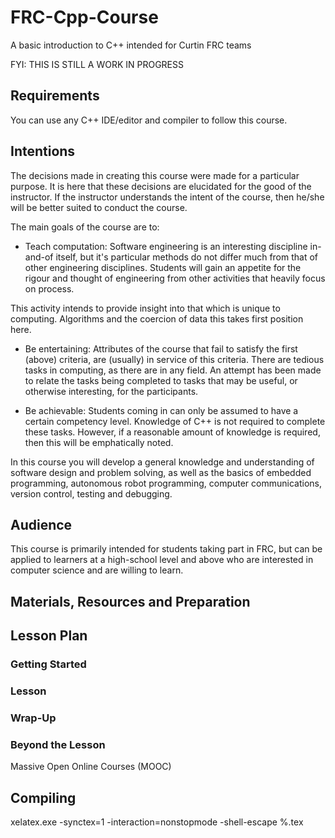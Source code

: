# FRC-Cpp-Course

A basic introduction to C++ intended for Curtin FRC teams

FYI: THIS IS STILL A WORK IN PROGRESS

## Requirements

You can use any C++ IDE/editor and compiler to follow this course.

## Intentions

The decisions made in creating this course were made for a particular purpose. It is here that these decisions are elucidated for the good of the instructor. If the instructor understands the intent of the course, then he/she will be better suited to conduct the course.

The main goals of the course are to:
 - Teach computation: Software engineering is an interesting discipline in-and-of itself, but it's particular methods do not differ much from that of other engineering disciplines. Students will gain an appetite for the rigour and thought of engineering from other activities that heavily focus on process.

 This activity intends to provide insight into that which is unique to computing. Algorithms and the coercion of data this takes first position here.

 - Be entertaining: Attributes of the course that fail to satisfy the first (above) criteria, are (usually) in service of this criteria. There are tedious tasks in computing, as there are in any field. An attempt has been made to relate the tasks being completed to tasks that may be useful, or otherwise interesting, for the participants.

- Be achievable: Students coming in can only be assumed to have a certain competency level. Knowledge of C++ is not required to complete these tasks. However, if a reasonable amount of knowledge is required, then this will be emphatically noted.

In this course you will develop a general knowledge and understanding of software design and problem solving, as well as the basics of embedded programming, autonomous robot programming, computer communications, version control, testing and debugging.

## Audience

This course is primarily intended for students taking part in FRC, but can be applied to learners at a high-school level and above who are interested in computer science and are willing to learn.

## Materials, Resources and Preparation


## Lesson Plan
### Getting Started


### Lesson


### Wrap-Up


### Beyond the Lesson

Massive Open Online Courses (MOOC)

## Compiling

xelatex.exe -synctex=1 -interaction=nonstopmode -shell-escape %.tex
